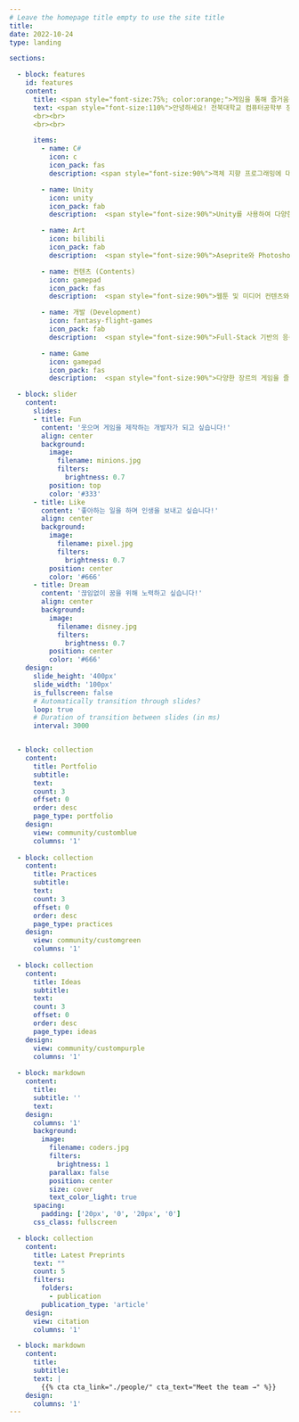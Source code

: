```yaml
---
# Leave the homepage title empty to use the site title
title:
date: 2022-10-24
type: landing

sections:

  - block: features
    id: features
    content:
      title: <span style="font-size:75%; color:orange;">게임을 통해 즐거움을 창조하고 싶은 개발자입니다! </span>
      text: <span style="font-size:110%">안녕하세요! 전북대학교 컴퓨터공학부 장동하입니다. <br>게임 개발에 열정을 가지고 있으며, Unity를 활용한 프로젝트 경험이 있습니다.</span>
      <br><br>
      <br><br>

      items:
        - name: C#
          icon: c
          icon_pack: fas
          description: <span style="font-size:90%">객체 지향 프로그래밍에 대한 이해를 가지고 있습니다.</span><br><br>

        - name: Unity
          icon: unity
          icon_pack: fab
          description:  <span style="font-size:90%">Unity를 사용하여 다양한 2D 및 3D 게임 프로젝트를 개발하고 있습니다.</span><br><br>

        - name: Art
          icon: bilibili
          icon_pack: fab
          description:  <span style="font-size:90%">Aseprite와 Photoshop을 활용하여 캐릭터 디자인 및 그래픽을 제작합니다.</span><br><br>

        - name: 컨텐츠 (Contents)
          icon: gamepad
          icon_pack: fas
          description:  <span style="font-size:90%">웹툰 및 미디어 컨텐츠와 관련된 AI 기반 기술 개발 및 고도화.</span><br><br>

        - name: 개발 (Development)
          icon: fantasy-flight-games
          icon_pack: fab
          description:  <span style="font-size:90%">Full-Stack 기반의 응용 어플리케이션 개발.</span><br><br>

        - name: Game 
          icon: gamepad
          icon_pack: fas
          description:  <span style="font-size:90%">다양한 장르의 게임을 즐기며 경험을 쌓고 있습니다.</span><br><br>

  - block: slider
    content:
      slides:
      - title: Fun
        content: '웃으며 게임을 제작하는 개발자가 되고 싶습니다!'
        align: center
        background:
          image:
            filename: minions.jpg
            filters:
              brightness: 0.7
          position: top
          color: '#333'
      - title: Like
        content: '좋아하는 일을 하며 인생을 보내고 싶습니다!'
        align: center
        background:
          image:
            filename: pixel.jpg
            filters:
              brightness: 0.7
          position: center
          color: '#666'
      - title: Dream
        content: '끊임없이 꿈을 위해 노력하고 싶습니다!'
        align: center
        background:
          image:
            filename: disney.jpg
            filters:
              brightness: 0.7
          position: center
          color: '#666'
    design:
      slide_height: '400px'
      slide_width: '100px'
      is_fullscreen: false
      # Automatically transition through slides?
      loop: true
      # Duration of transition between slides (in ms)
      interval: 3000  


  - block: collection
    content:
      title: Portfolio
      subtitle:
      text:
      count: 3
      offset: 0
      order: desc
      page_type: portfolio
    design:
      view: community/customblue
      columns: '1'
    
  - block: collection
    content:
      title: Practices
      subtitle:
      text:
      count: 3
      offset: 0
      order: desc
      page_type: practices
    design:
      view: community/customgreen
      columns: '1'
  
  - block: collection
    content:
      title: Ideas
      subtitle:
      text:
      count: 3
      offset: 0
      order: desc
      page_type: ideas
    design:
      view: community/custompurple
      columns: '1'
  
  - block: markdown
    content:
      title:
      subtitle: ''
      text:
    design:
      columns: '1'
      background:
        image: 
          filename: coders.jpg
          filters:
            brightness: 1
          parallax: false
          position: center
          size: cover
          text_color_light: true
      spacing:
        padding: ['20px', '0', '20px', '0']
      css_class: fullscreen

  - block: collection
    content:
      title: Latest Preprints
      text: ""
      count: 5
      filters:
        folders:
          - publication
        publication_type: 'article'
    design:
      view: citation
      columns: '1'

  - block: markdown
    content:
      title:
      subtitle:
      text: |
        {{% cta cta_link="./people/" cta_text="Meet the team →" %}}
    design:
      columns: '1'
---
```


